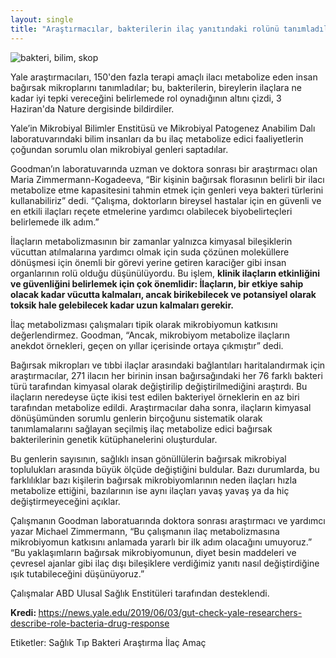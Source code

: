 ```yaml
---
layout: single
title: "Araştırmacılar, bakterilerin ilaç yanıtındaki rolünü tanımladılar"
---
```

![bakteri, bilim, skop](https://images.unsplash.com/photo-1535127022272-dbe7ee35cf33?ixlib=rb-1.2.1&ixid=eyJhcHBfaWQiOjEyMDd9&auto=format&fit=crop&w=1350&q=80)

Yale araştırmacıları, 150'den fazla terapi amaçlı ilacı metabolize eden insan bağırsak mikroplarını tanımladılar; bu, bakterilerin, bireylerin ilaçlara ne kadar iyi tepki vereceğini belirlemede rol oynadığının altını çizdi, 3 Haziran'da Nature dergisinde bildirdiler.

Yale’in Mikrobiyal Bilimler Enstitüsü ve Mikrobiyal Patogenez Anabilim Dalı laboratuvarındaki bilim insanları da bu ilaç metabolize edici faaliyetlerin çoğundan sorumlu olan mikrobiyal genleri saptadılar.

Goodman’ın laboratuvarında uzman ve doktora sonrası bir araştırmacı olan Maria Zimmermann-Kogadeeva, “Bir kişinin bağırsak florasının belirli bir ilacı metabolize etme kapasitesini tahmin etmek için genleri veya bakteri türlerini kullanabiliriz” dedi. “Çalışma, doktorların bireysel hastalar için en güvenli ve en etkili ilaçları reçete etmelerine yardımcı olabilecek biyobelirteçleri belirlemede ilk adım.”

İlaçların metabolizmasının bir zamanlar yalnızca kimyasal bileşiklerin vücuttan atılmalarına yardımcı olmak için suda çözünen moleküllere dönüşmesi için önemli bir görevi yerine getiren karaciğer gibi insan organlarının rolü olduğu düşünülüyordu. Bu işlem, **klinik ilaçların etkinliğini ve güvenliğini belirlemek için çok önemlidir: İlaçların, bir etkiye sahip olacak kadar vücutta kalmaları, ancak birikebilecek ve potansiyel olarak toksik hale gelebilecek kadar uzun kalmaları gerekir.**

<script async src="//pagead2.googlesyndication.com/pagead/js/adsbygoogle.js"></script>
<ins class="adsbygoogle"
     style="display:block; text-align:center;"
     data-ad-layout="in-article"
     data-ad-format="fluid"
     data-ad-client="ca-pub-7868661326160958"
     data-ad-slot="3072558811"></ins>
<script>
     (adsbygoogle = window.adsbygoogle || []).push({});
</script>

İlaç metabolizması çalışmaları tipik olarak mikrobiyomun katkısını değerlendirmez. Goodman, “Ancak, mikrobiyom metabolize ilaçların anekdot örnekleri, geçen on yıllar içerisinde ortaya çıkmıştır” dedi.

Bağırsak mikropları ve tıbbi ilaçlar arasındaki bağlantıları haritalandırmak için araştırmacılar, 271 ilacın her birinin insan bağırsağındaki her 76 farklı bakteri türü tarafından kimyasal olarak değiştirilip değiştirilmediğini araştırdı. Bu ilaçların neredeyse üçte ikisi test edilen bakteriyel örneklerin en az biri tarafından metabolize edildi. Araştırmacılar daha sonra, ilaçların kimyasal dönüşümünden sorumlu genlerin birçoğunu sistematik olarak tanımlamalarını sağlayan seçilmiş ilaç metabolize edici bağırsak bakterilerinin genetik kütüphanelerini oluşturdular.

Bu genlerin sayısının, sağlıklı insan gönüllülerin bağırsak mikrobiyal toplulukları arasında büyük ölçüde değiştiğini buldular. Bazı durumlarda, bu farklılıklar bazı kişilerin bağırsak mikrobiyomlarının neden ilaçları hızla metabolize ettiğini, bazılarının ise aynı ilaçları yavaş yavaş ya da hiç değiştirmeyeceğini açıklar.

Çalışmanın Goodman laboratuarında doktora sonrası araştırmacı ve yardımcı yazar Michael Zimmermann, “Bu çalışmanın ilaç metabolizmasına mikrobiyomun katkısını anlamada yararlı bir ilk adım olacağını umuyoruz.” “Bu yaklaşımların bağırsak mikrobiyomunun, diyet besin maddeleri ve çevresel ajanlar gibi ilaç dışı bileşiklere verdiğimiz yanıtı nasıl değiştirdiğine ışık tutabileceğini düşünüyoruz.”

Çalışmalar ABD Ulusal Sağlık Enstitüleri tarafından desteklendi.

<p class="notice--info"><strong>Kredi: </strong><a href="https://news.yale.edu/2019/06/03/gut-check-yale-researchers-describe-role-bacteria-drug-response">https://news.yale.edu/2019/06/03/gut-check-yale-researchers-describe-role-bacteria-drug-response</a></p>

Etiketler: <a class="btn btn--primary">Sağlık</a> <a class="btn btn--primary">Tıp</a> <a class="btn btn--primary">Bakteri</a> <a class="btn btn--primary">Araştırma</a> <a class="btn btn--primary">İlaç</a> <a class="btn btn--primary">Amaç</a>
